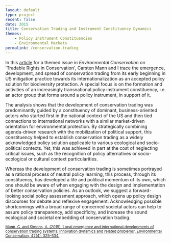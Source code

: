```yaml
---
layout: default
type: project
recent: false
date: 2015
title: Conservation Trading and Instrument Constituency Dynamics
themes: 
    - Policy Instrument Constituencies
    - Environmental Markets
permalink: /conservation-trading
---
```


In this [article](https://doi.org/10.1017/S0376892914000381) for a themed issue in *Environmental Conservation* on 'Tradable Rights in Conservation', Carsten Mann and I trace the emergence, development, and spread of conservation trading from its early beginning in US mitigation practice towards its internationalization as an accepted policy solution for biodiversity protection. A special focus is on the formation and activities of an increasingly transnational policy instrument constituency, i.e. an actor group that forms around a policy instrument, in support of it. 

The analysis shows that the development of conservation trading was predominantly guided by a constituency of dominant, business-oriented actors who started first in the national context of the US and then tied connections to international networks with a similar market-driven orientation for environmental protection. By strategically combining agenda-driven research with the mobilization of political support, this constituency helped to establish conservation trading as a widely acknowledged policy solution applicable to various ecological and socio-political contexts. Yet, this was achieved in part at the cost of neglecting critical issues, such as the recognition of policy alternatives or socio-ecological or cultural context particularities. 

Whereas the development of conservation trading is sometimes portrayed as a rational process of neutral policy learning, this process, through its constituency, has developed a life and political momentum of its own, which one should be aware of when engaging with the design and implementation of better conservation policies. As an outlook, we suggest a forward-looking social policy assessment approach, which opens up policy design discourses for debate and reflexive engagement. Acknowledging possible shortcomings with a broad range of concerned societal actors can help to assure policy transparency, add specificity, and increase the sound ecological and societal embedding of conservation trading.

<small>
    <a href="https://doi.org/10.1017/S0376892914000381">
        Mann, C. and Simons, A. (2015) 'Local emergence and international developments of conservation trading systems: Innovation dynamics and related problems', Environmental Conservation, 42(4): 325–334.
    </a>
</small>
